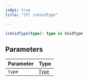 ```yaml
---
jsApi: true
title: "[F] isVoidType"

---
```

```ts
isVoidType(type): type is VoidType
```

## Parameters

| Parameter | Type |
| :------ | :------ |
| `type` | [`Type`](../type-aliases/Type.md) |
